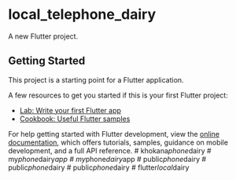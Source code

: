 # local_telephone_dairy

A new Flutter project.

## Getting Started

This project is a starting point for a Flutter application.

A few resources to get you started if this is your first Flutter project:

- [Lab: Write your first Flutter app](https://docs.flutter.dev/get-started/codelab)
- [Cookbook: Useful Flutter samples](https://docs.flutter.dev/cookbook)

For help getting started with Flutter development, view the
[online documentation](https://docs.flutter.dev/), which offers tutorials,
samples, guidance on mobile development, and a full API reference.
#   k h o k a n a _ p h o n e _ d a i r y  
 #   m y _ p h o n e _ d a i r y _ a p p  
 #   m y _ p h o n e _ d a i r y _ a p p  
 #   p u b l i c _ p h o n e _ d a i r y  
 #   p u b l i c _ p h o n e _ d a i r y  
 #   p u b l i c _ p h o n e _ d a i r y  
 #   f l u t t e r _ l o c a l _ d a i r y  
 